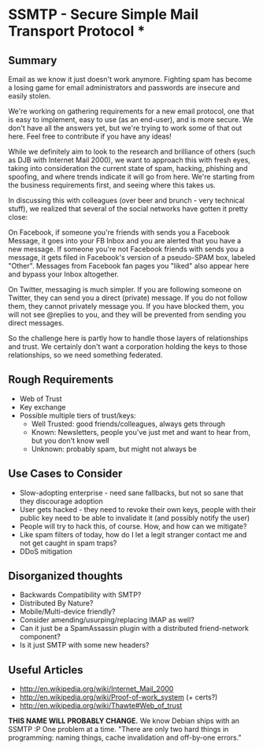 SSMTP - Secure Simple Mail Transport Protocol *
=====

Summary
-------
Email as we know it just doesn't work anymore. Fighting spam has become a losing game for email administrators and passwords are insecure and easily stolen. 

We're working on gathering requirements for a new email protocol, one that is easy to implement, easy to use (as an end-user), and is more secure. We don't have all the answers yet, but we're trying to work some of that out here. Feel free to contribute if you have any ideas! 

While we definitely aim to look to the research and brilliance of others (such as DJB with Internet Mail 2000), we want to approach this with fresh eyes, taking into consideration the current state of spam, hacking, phishing and spoofing, and where trends indicate it will go from here. We're starting from the business requirements first, and seeing where this takes us. 

In discussing this with colleagues (over beer and brunch - very technical stuff), we realized that several of the social networks have gotten it pretty close: 

On Facebook, if someone you're friends with sends you a Facebook Message, it goes into your FB Inbox and you are alerted that you have a new message. If someone you're not Facebook friends with sends you a message, it gets filed in Facebook's version of a pseudo-SPAM box, labeled "Other". Messages from Facebook fan pages you "liked" also appear here and bypass your Inbox altogether.

On Twitter, messaging is much simpler. If you are following someone on Twitter, they can send you a direct (private) message. If you do not follow them, they cannot privately message you. If you have blocked them, you will not see @replies to you, and they will be prevented from sending you direct messages.

So the challenge here is partly how to handle those layers of relationships and trust. We certainly don't want a corporation holding the keys to those relationships, so we need something federated. 


Rough Requirements
--------
- Web of Trust
- Key exchange
- Possible multiple tiers of trust/keys: 
    - Well Trusted: good friends/colleagues, always gets through
    - Known: Newsletters, people you've just met and want to hear from, but you don't know well
    - Unknown: probably spam, but might not always be

Use Cases to Consider
--------
- Slow-adopting enterprise - need sane fallbacks, but not so sane that they discourage adoption
- User gets hacked - they need to revoke their own keys, people with their public key need to be able to invalidate it (and possibly notify the user)
- People will try to hack this, of course. How, and how can we mitigate? 
- Like spam filters of today, how do I let a legit stranger contact me and not get caught in spam traps?
- DDoS mitigation

Disorganized thoughts
--------
- Backwards Compatibility with SMTP?
- Distributed By Nature?
- Mobile/Multi-device friendly?
- Consider amending/usurping/replacing IMAP as well? 
- Can it just be a SpamAssassin plugin with a distributed friend-network component?
- Is it just SMTP with some new headers?

Useful Articles
--------
- http://en.wikipedia.org/wiki/Internet_Mail_2000
- http://en.wikipedia.org/wiki/Proof-of-work_system (+ certs?)
- http://en.wikipedia.org/wiki/Thawte#Web_of_trust


**THIS NAME WILL PROBABLY CHANGE.** We know Debian ships with an SSMTP :P One problem at a time. "There are only two hard things in programming: naming things, cache invalidation and off-by-one errors."